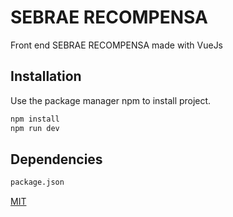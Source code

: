 # SEBRAE RECOMPENSA

Front end SEBRAE RECOMPENSA made with VueJs

## Installation

Use the package manager npm to install project.

```bash
npm install
npm run dev
```

## Dependencies

```bash
package.json
```

[MIT](https://choosealicense.com/licenses/mit/)